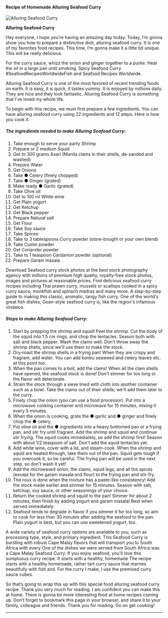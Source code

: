             

#### Recipe of Homemade Alluring Seafood Curry

![Alluring Seafood Curry](https://img-global.cpcdn.com/recipes/5344773941493760/751x532cq70/alluring-seafood-curry-recipe-main-photo.jpg)

**Alluring Seafood Curry**

Hey everyone, I hope you’re having an amazing day today. Today, I’m gonna show you how to prepare a distinctive dish, alluring seafood curry. It is one of my favorites food recipes. This time, I’m gonna make it a little bit unique. This will be really delicious.

For the curry sauce, whizz the onion and ginger together to a purée. Heat the oil in a large pan until smoking. Spicy Seafood Curry #SeafoodRecipesWorldwideFish and Seafood Recipes Worldwide.

Alluring Seafood Curry is one of the most favored of recent trending foods on earth. It is easy, it is quick, it tastes yummy. It is enjoyed by millions daily. They are nice and they look fantastic. Alluring Seafood Curry is something that I’ve loved my whole life.

To begin with this recipe, we must first prepare a few ingredients. You can have alluring seafood curry using 22 ingredients and 12 steps. Here is how you cook it.

##### The ingredients needed to make Alluring Seafood Curry:

1.  Take enough to serve your party Shrimp
2.  Prepare or 2 medium Squid
3.  Get to 300 grams Asari (Manila clams in their shells, de-sanded and washed)
4.  Prepare Water
5.  Get Onions
6.  Take ● Celery (finely chopped)
7.  Take ● Ginger (grated)
8.  Make ready ● Garlic (grated)
9.  Take Olive oil
10.  Get to 100 ml White wine
11.  Get Plain yogurt
12.  Get Ketchup
13.  Get Black pepper
14.  Prepare Natural salt
15.  Get Flour
16.  Take Soy sauce
17.  Take Spices:
18.  Take to 3 tablespoons Curry powder (store-bought or your own blend)
19.  Take Cumin powder
20.  Get Coriander powder
21.  Take to 1 teaspoon Cardamon powder (optional)
22.  Prepare Garam masala

Download Seafood curry stock photos at the best stock photography agency with millions of premium high quality, royalty-free stock photos, images and pictures at reasonable prices. Find delicious seafood curry recipes including Thai prawn curry, mussels or scallops cooked in a spicy curry sauce, monkfish and spinach madras and many more. A step-by-step guide to making this classic, aromatic, tangy fish curry. One of the world's great fish dishes, Goan-style seafood curry is, like the region's infamous vindaloo.

##### Steps to make Alluring Seafood Curry:

1.  Start by prepping the shrimp and squid! Peel the shrimp. Cut the body of the squid into 1.5 cm rings, and chop the tentacles. Season both with salt and black pepper. Wash the clams well. Don't throw away the shrimp shells, since we'll use them to make the stock.
2.  Dry-roast the shrimp shells in a frying pan! When they are crispy and fragrant, add water. You can add konbu seaweed and celery leaves etc. at this point too.
3.  When the pan comes to a boil, add the clams! When all the clam shells have opened, the seafood stock is done! Don't simmer for too long or the flavor will deteriorate.
4.  Strain the stock through a sieve lined with cloth into another container such as a bowl. Take the clams out of their shells; we'll add them later to the curry.
5.  Finely chop the onion (you can use a food processor). Put into a microwave cooking container and microwave for 15 minutes, mixing it every 5 minutes.
6.  When the onion is cooking, grate the ● garlic and ● ginger and finely chop the ● celery.
7.  Put olive oil and the ● ingredients into a heavy bottomed pan or a frying pan, and stir fry until fragrant. Add the shrimp and squid and continue stir frying. The squid cooks immediately, so add the shrimp first! Season with about 1/2 teaspoon of salt. Don't add the squid tentacles yet.
8.  Add white wine, cover with a lid, and steam-cook. When the shrimp and squid are heated through, take them out of the pan. Squid gets tough if you overcook it, so be careful. The frying pan will be used in the next step, so don't wash it yet!
9.  Add the microwaved onion, the clams, squid legs, and all the spices (except for the garam masala and flour) to the frying pan and stir-fry.
10.  The roux is done when the mixture has a paste-like consistency! Add the stock made earlier and simmer for 15 minutes. Season with salt, ketchup, soy sauce, or other seasonings of your choice.
11.  Return the cooked shrimp and squid to the pan! Simmer for about 2 minutes, then finish by adding yogurt and garam masala! Best when served immediately.
12.  Seafood tends to degrade in flavor if you simmer it for too long, so aim to cook for less than 30 minutes after adding the seafood to the pan. Plain yogurt is best, but you can use sweetened yogurt, too.

A wide variety of seafood curry options are available to you, such as processing type, style, and primary ingredient. This Seafood Curry is bursting with robust Cape Malay flavors that will transport you to South Africa with every One of the dishes we were served from South Africa was a Cape Malay Seafood Curry. If you enjoy seafood, you'll love this sumptuous curry recipe. It starts with a healthy, homemade The recipe starts with a healthy homemade, rather tart curry sauce that marries beautifully with fish and. For the curry I make, I use the premixed curry sauce cubes.

So that’s going to wrap this up with this special food alluring seafood curry recipe. Thank you very much for reading. I am confident you can make this at home. There is gonna be more interesting food at home recipes coming up. Don’t forget to bookmark this page in your browser, and share it to your family, colleague and friends. Thank you for reading. Go on get cooking!

* * *